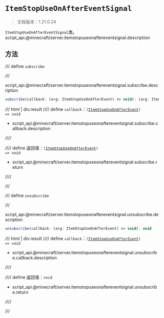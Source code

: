 # `ItemStopUseOnAfterEventSignal`

> 文档版本：1.21.0.24

`ItemStopUseOnAfterEventSignal`类。script_api.@minecraft/server.itemstopuseonaftereventsignal.description

## 方法

/// define
`subscribe`


///

script_api.@minecraft/server.itemstopuseonaftereventsignal.subscribe.description

```js
subscribe(callback: (arg: ItemStopUseOnAfterEvent) => void): (arg: ItemStopUseOnAfterEvent) => void
```

/// html | div.result
//// define
`callback`：<code>(<a href="../itemstopuseonafterevent/">ItemStopUseOnAfterEvent</a>) =&gt; void</code>

- script_api.@minecraft/server.itemstopuseonaftereventsignal.subscribe.callback.description


////

//// define
返回值：<code>(<a href="../itemstopuseonafterevent/">ItemStopUseOnAfterEvent</a>) =&gt; void</code>

- script_api.@minecraft/server.itemstopuseonaftereventsignal.subscribe.return


////

///


/// define
`unsubscribe`


///

script_api.@minecraft/server.itemstopuseonaftereventsignal.unsubscribe.description

```js
unsubscribe(callback: (arg: ItemStopUseOnAfterEvent) => void): void
```

/// html | div.result
//// define
`callback`：<code>(<a href="../itemstopuseonafterevent/">ItemStopUseOnAfterEvent</a>) =&gt; void</code>

- script_api.@minecraft/server.itemstopuseonaftereventsignal.unsubscribe.callback.description


////

//// define
返回值：`void`

- script_api.@minecraft/server.itemstopuseonaftereventsignal.unsubscribe.return


////

///


